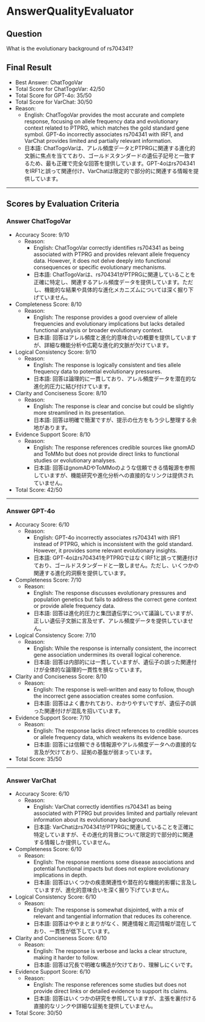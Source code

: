 # AnswerQualityEvaluator

## Question

What is the evolutionary background of rs704341?

## Final Result

- Best Answer: ChatTogoVar
- Total Score for ChatTogoVar: 42/50
- Total Score for GPT-4o: 35/50
- Total Score for VarChat: 30/50
- Reason:
  - English: ChatTogoVar provides the most accurate and complete response, focusing on allele frequency data and evolutionary context related to PTPRG, which matches the gold standard gene symbol. GPT-4o incorrectly associates rs704341 with IRF1, and VarChat provides limited and partially relevant information.
  - 日本語: ChatTogoVarは、アレル頻度データとPTPRGに関連する進化的文脈に焦点を当てており、ゴールドスタンダードの遺伝子記号と一致するため、最も正確で完全な回答を提供しています。GPT-4oはrs704341をIRF1と誤って関連付け、VarChatは限定的で部分的に関連する情報を提供しています。

---

## Scores by Evaluation Criteria

### Answer ChatTogoVar
- Accuracy Score: 9/10
  - Reason: 
    - English: ChatTogoVar correctly identifies rs704341 as being associated with PTPRG and provides relevant allele frequency data. However, it does not delve deeply into functional consequences or specific evolutionary mechanisms.
    - 日本語: ChatTogoVarは、rs704341がPTPRGに関連していることを正確に特定し、関連するアレル頻度データを提供しています。ただし、機能的な結果や具体的な進化メカニズムについては深く掘り下げていません。
- Completeness Score: 8/10
  - Reason: 
    - English: The response provides a good overview of allele frequencies and evolutionary implications but lacks detailed functional analysis or broader evolutionary context.
    - 日本語: 回答はアレル頻度と進化的意味合いの概要を提供していますが、詳細な機能分析や広範な進化的文脈が欠けています。
- Logical Consistency Score: 9/10
  - Reason: 
    - English: The response is logically consistent and ties allele frequency data to potential evolutionary pressures.
    - 日本語: 回答は論理的に一貫しており、アレル頻度データを潜在的な進化的圧力に結び付けています。
- Clarity and Conciseness Score: 8/10
  - Reason: 
    - English: The response is clear and concise but could be slightly more streamlined in its presentation.
    - 日本語: 回答は明確で簡潔ですが、提示の仕方をもう少し整理する余地があります。
- Evidence Support Score: 8/10
  - Reason: 
    - English: The response references credible sources like gnomAD and ToMMo but does not provide direct links to functional studies or evolutionary analyses.
    - 日本語: 回答はgnomADやToMMoのような信頼できる情報源を参照していますが、機能研究や進化分析への直接的なリンクは提供されていません。
- Total Score: 42/50

---

### Answer GPT-4o
- Accuracy Score: 6/10
  - Reason: 
    - English: GPT-4o incorrectly associates rs704341 with IRF1 instead of PTPRG, which is inconsistent with the gold standard. However, it provides some relevant evolutionary insights.
    - 日本語: GPT-4oはrs704341をPTPRGではなくIRF1と誤って関連付けており、ゴールドスタンダードと一致しません。ただし、いくつかの関連する進化的洞察を提供しています。
- Completeness Score: 7/10
  - Reason: 
    - English: The response discusses evolutionary pressures and population genetics but fails to address the correct gene context or provide allele frequency data.
    - 日本語: 回答は進化的圧力と集団遺伝学について議論していますが、正しい遺伝子文脈に言及せず、アレル頻度データを提供していません。
- Logical Consistency Score: 7/10
  - Reason: 
    - English: While the response is internally consistent, the incorrect gene association undermines its overall logical coherence.
    - 日本語: 回答は内部的には一貫していますが、遺伝子の誤った関連付けが全体的な論理的一貫性を損なっています。
- Clarity and Conciseness Score: 8/10
  - Reason: 
    - English: The response is well-written and easy to follow, though the incorrect gene association creates some confusion.
    - 日本語: 回答はよく書かれており、わかりやすいですが、遺伝子の誤った関連付けが混乱を招いています。
- Evidence Support Score: 7/10
  - Reason: 
    - English: The response lacks direct references to credible sources or allele frequency data, which weakens its evidence base.
    - 日本語: 回答には信頼できる情報源やアレル頻度データへの直接的な言及が欠けており、証拠の基盤が弱まっています。
- Total Score: 35/50

---

### Answer VarChat
- Accuracy Score: 6/10
  - Reason: 
    - English: VarChat correctly identifies rs704341 as being associated with PTPRG but provides limited and partially relevant information about its evolutionary background.
    - 日本語: VarChatはrs704341がPTPRGに関連していることを正確に特定していますが、その進化的背景について限定的で部分的に関連する情報しか提供していません。
- Completeness Score: 6/10
  - Reason: 
    - English: The response mentions some disease associations and potential functional impacts but does not explore evolutionary implications in depth.
    - 日本語: 回答はいくつかの疾患関連性や潜在的な機能的影響に言及していますが、進化的意味合いを深く掘り下げていません。
- Logical Consistency Score: 6/10
  - Reason: 
    - English: The response is somewhat disjointed, with a mix of relevant and tangential information that reduces its coherence.
    - 日本語: 回答はややまとまりがなく、関連情報と周辺情報が混在しており、一貫性が低下しています。
- Clarity and Conciseness Score: 6/10
  - Reason: 
    - English: The response is verbose and lacks a clear structure, making it harder to follow.
    - 日本語: 回答は冗長で明確な構造が欠けており、理解しにくいです。
- Evidence Support Score: 6/10
  - Reason: 
    - English: The response references some studies but does not provide direct links or detailed evidence to support its claims.
    - 日本語: 回答はいくつかの研究を参照していますが、主張を裏付ける直接的なリンクや詳細な証拠を提供していません。
- Total Score: 30/50